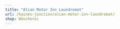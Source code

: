 ```yaml
---
title: "Alcan Motor Inn Laundromat"
url: /haines-junction/alcan-motor-inn-laundromat/
shop: Wäscherei
---
```

